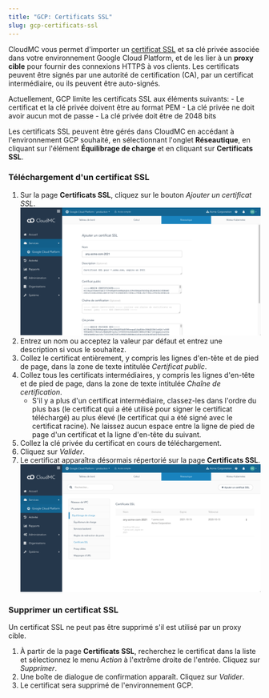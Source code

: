 ```yaml
---
title: "GCP: Certificats SSL"
slug: gcp-certificats-ssl
---
```



CloudMC vous permet d'importer un [certificat SSL](https://fr.wikipedia.org/wiki/Certificat_%C3%A9lectronique) et sa clé privée associée dans votre environnement Google Cloud Platform, et de les lier à un **proxy cible** pour fournir des connexions HTTPS à vos clients. Les certificats peuvent être signés par une autorité de certification (CA), par un certificat intermédiaire, ou ils peuvent être auto-signés.

Actuellement, GCP limite les certificats SSL aux éléments suivants:
    - Le certificat et la clé privée doivent être au format PEM
    - La clé privée ne doit avoir aucun mot de passe
    - La clé privée doit être de 2048 bits

Les certificats SSL peuvent être gérés dans CloudMC en accédant à l'environnement GCP souhaité, en sélectionnant l'onglet **Réseautique**, en cliquant sur l'élément **Équilibrage de charge** et en cliquant sur **Certificats SSL**.

### Téléchargement d'un certificat SSL

1. Sur la page **Certificats SSL**, cliquez sur le bouton *Ajouter un certificat SSL*.
    ![Ajouter une page de certificat SSL](../../assets/gcp-ssl-cert-1-fr.png)
1. Entrez un nom ou acceptez la valeur par défaut et entrez une description si vous le souhaitez.
1. Collez le certificat entièrement, y compris les lignes d'en-tête et de pied de page, dans la zone de texte intitulée *Certificat public*.
1. Collez tous les certificats intermédiaires, y compris les lignes d'en-tête et de pied de page, dans la zone de texte intitulée *Chaîne de certification*.
    - S'il y a plus d'un certificat intermédiaire, classez-les dans l'ordre du plus bas (le certificat qui a été utilisé pour signer le certificat téléchargé) au plus élevé (le certificat qui a été signé avec le certificat racine). Ne laissez aucun espace entre la ligne de pied de page d'un certificat et la ligne d'en-tête du suivant.
1. Collez la clé privée du certificat en cours de téléchargement.
1. Cliquez sur *Valider*.
1. Le certificat apparaîtra désormais répertorié sur la page **Certificats SSL**.
    ![Page des certificats SSL](../../assets/gcp-ssl-cert-2-fr.png)

### Supprimer un certificat SSL

Un certificat SSL ne peut pas être supprimé s'il est utilisé par un proxy cible.

1. À partir de la page **Certificats SSL**, recherchez le certificat dans la liste et sélectionnez le menu *Action* à l'extrême droite de l'entrée. Cliquez sur *Supprimer*.
1. Une boîte de dialogue de confirmation apparaît. Cliquez sur *Valider*.
1. Le certificat sera supprimé de l'environnement GCP.
